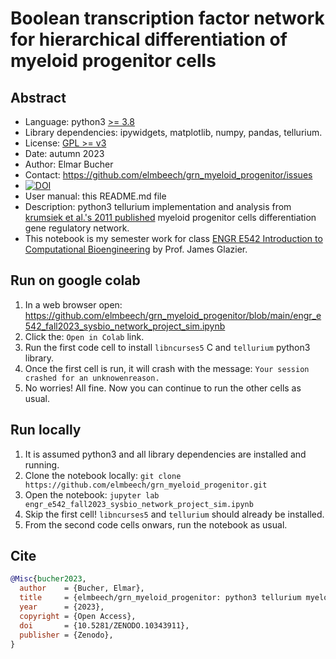# Boolean transcription factor network for hierarchical differentiation of myeloid progenitor cells

## Abstract
+ Language: python3 [>= 3.8](https://devguide.python.org/versions/)
+ Library dependencies: ipywidgets, matplotlib, numpy, pandas, tellurium.
+ License: [GPL >= v3](https://www.gnu.org/licenses/gpl-3.0.en.html)
+ Date: autumn 2023
+ Author: Elmar Bucher
+ Contact: https://github.com/elmbeech/grn_myeloid_progenitor/issues
+ [![DOI](https://zenodo.org/badge/728492800.svg)](https://zenodo.org/doi/10.5281/zenodo.10343911)
+ User manual: this README.md file
+ Description:
  python3 tellurium implementation and analysis from
  [krumsiek et al.'s 2011 published](https://doi.org/10.1371/journal.pone.0022649)
  myeloid progenitor cells differentiation gene regulatory network.
+ This notebook is my semester work for class [ENGR E542 Introduction to Computational Bioengineering](https://academics.iu.edu/courses/bloomington/engr-e-542-introduction-to-computational-bioengineering.html) by Prof. James Glazier.

## Run on google colab
1. In a web browser open:
   https://github.com/elmbeech/grn_myeloid_progenitor/blob/main/engr_e542_fall2023_sysbio_network_project_sim.ipynb
1. Click the: `Open in Colab` link.
1. Run the first code cell to install `libncurses5` C and `tellurium` python3 library.
1. Once the first cell is run, it will crash with the message: `Your session crashed for an unknowenreason.`
1. No worries! All fine. Now you can continue to run the other cells as usual.

## Run locally
1. It is assumed python3 and all library dependencies are installed and running.
1. Clone the notebook locally: `git clone https://github.com/elmbeech/grn_myeloid_progenitor.git`
1. Open the notebook: `jupyter lab engr_e542_fall2023_sysbio_network_project_sim.ipynb`
1. Skip the first cell! `libncurses5` and `tellurium` should already be installed.
1. From the second code cells onwars, run the notebook as usual.

## Cite
```bibtex
@Misc{bucher2023,
  author    = {Bucher, Elmar},
  title     = {elmbeech/grn_myeloid_progenitor: python3 tellurium myeloid progenitor cells differentiation gene regulatory network implementation and analysis.},
  year      = {2023},
  copyright = {Open Access},
  doi       = {10.5281/ZENODO.10343911},
  publisher = {Zenodo},
}
```
